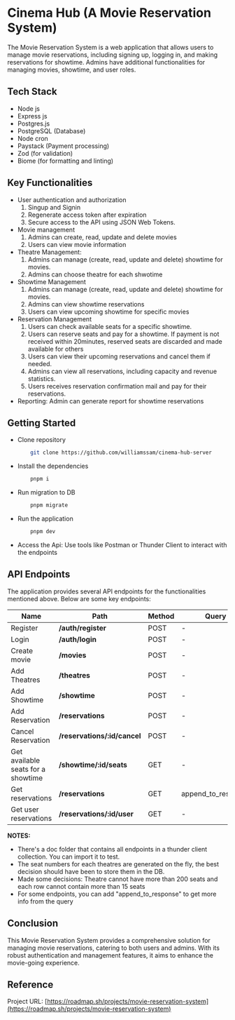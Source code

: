 # Cinema Hub (A Movie Reservation System)

The Movie Reservation System is a web application that allows users to manage movie reservations, including signing up, logging in, and making reservations for showtime. Admins have additional functionalities for managing movies, showtime, and user roles.

## Tech Stack
- Node js
- Express js
- Postgres.js
- PostgreSQL (Database)
- Node cron
- Paystack (Payment processing)
- Zod (for validation)
- Biome (for formatting and linting)

## Key Functionalities
- User authentication and authorization
	1. Singup and Signin
	2. Regenerate access token after expiration
	3. Secure access to the API using JSON Web Tokens.
- Movie management
	1. Admins can create, read, update and delete movies
	2. Users can view movie information
- Theatre Management:
	1. Admins can manage (create, read, update and delete) showtime for movies.
	2. Admins can choose theatre for each shwotime
- Showtime Management
	1. Admins can manage (create, read, update and delete) showtime for movies.
	2. Admins can view showtime reservations
	3. Users can view upcoming showtime for specific movies
- Reservation Management
	1. Users can check available seats for a specific showtime.
	2. Users can reserve seats and pay for a showtime. If payment is not received within 20minutes, reserved seats are discarded and made available for others
	3. Users can view their upcoming reservations and cancel them if needed.
	4. Admins can view all reservations, including capacity and revenue statistics.
	5. Users receives reservation confirmation mail and pay for their reservations.
- Reporting: Admin can generate report for showtime reservations

## Getting Started
- Clone repository
	```bash
		git clone https://github.com/williamssam/cinema-hub-server
	```
- Install the dependencies
	```bash
		pnpm i
	```
- Run migration to DB
	```bash
		pnpm migrate
	```

- Run the application
	```bash
		pnpm dev
	```

- Access the Api: Use tools like Postman or Thunder Client to interact with the endpoints


## API Endpoints
The application provides several API endpoints for the functionalities mentioned above. Below are some key endpoints:

|  Name 	|  Path 	|  Method 	|  Query 	|  Allows 	|
|---	|---	|---	|---	|---	|
| Register  	|  **/auth/register** 	|  POST 	|  - 	|   	|
| Login 	|  **/auth/login** 	|  POST 	|  - 	|   	|
| Create movie 	|  **/movies** 	|  POST 	|  - 	|  only admin 	|
| Add Theatres 	|  **/theatres** 	|  POST 	|  - 	|  only admin 	|
| Add Showtime 	|  **/showtime** 	|  POST 	|  - 	|  only admin 	|
| Add Reservation 	|  **/reservations** 	|  POST 	|  - 	|   	|
| Cancel Reservation 	|  **/reservations/:id/cancel** 	|  POST 	|  - 	|   	|
| Get available seats for a showtime 	|  **/showtime/:id/seats** 	|  GET 	|  - 	|   	|
| Get reservations 	|  **/reservations** 	|  GET 	|  append_to_response 	|  only admins 	|
| Get user reservations 	|  **/reservations/:id/user** 	|  GET 	|  - 	|   	|

**NOTES:**
- There's a doc folder that contains all endpoints in a thunder client collection. You can import it to test.
- The seat numbers for each theatres are generated on the fly, the best decision should have been to store them in the DB.
- Made some decisions: Theatre cannot have more than 200 seats and each row cannot contain more than 15 seats
- For some endpoints, you can add "append_to_response" to get more info from the query

## Conclusion
This Movie Reservation System provides a comprehensive solution for managing movie reservations, catering to both users and admins. With its robust authentication and management features, it aims to enhance the movie-going experience.

## Reference
Project URL: [https://roadmap.sh/projects/movie-reservation-system](https://roadmap.sh/projects/movie-reservation-system)